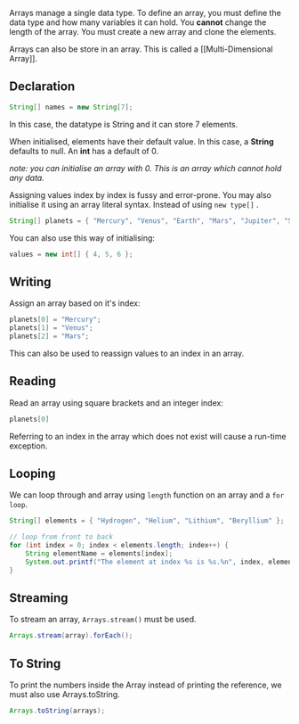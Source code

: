 Arrays manage a single data type. To define an array, you must define the data type and how many variables it can hold. You **cannot**  change the length of the array. You must create a new array and clone the elements.

Arrays can also be store in an array. This is called a [[Multi-Dimensional Array]].
## Declaration
```java
String[] names = new String[7];
```

In this case, the datatype is String and it can store 7 elements.

When initialised,  elements have their default value. In this case, a **String** defaults to null. An **int** has a default of 0.

_note: you can initialise an array with 0. This is an array which cannot hold any data._

Assigning values index by index is fussy and error-prone.  You may also initialise it using an array literal syntax. Instead of using `new type[]` .

```java
String[] planets = { "Mercury", "Venus", "Earth", "Mars", "Jupiter", "Saturn", "Uranus", "Neptune" };
```

You can also use this way of initialising:
```java
values = new int[] { 4, 5, 6 };
```

## Writing
Assign an array based on it's index: 
```java
planets[0] = "Mercury";
planets[1] = "Venus";
planets[2] = "Mars";
```
This can also be used to reassign values to an index in an array.
## Reading
Read an array using square brackets and an integer index:
```java
planets[0]
```

Referring to an index in the array which does not exist will cause a run-time exception.

## Looping
We can loop through and array using `length` function on an array and a `for loop`.

```java
String[] elements = { "Hydrogen", "Helium", "Lithium", "Beryllium" };

// loop from front to back
for (int index = 0; index < elements.length; index++) {
    String elementName = elements[index];
    System.out.printf("The element at index %s is %s.%n", index, elementName);
}
```

## Streaming
To stream an array, `Arrays.stream()` must be used.

``` Java
Arrays.stream(array).forEach();
```

## To String
To print the numbers inside the Array instead of printing the reference, we must also use Arrays.toString.

``` java
Arrays.toString(arrays);
```

